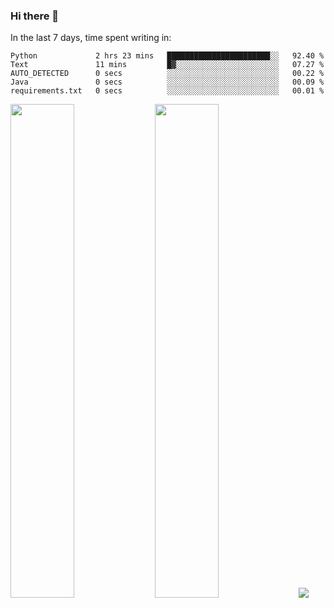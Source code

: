 ### Hi there 👋

In the last 7 days, time spent writing in:

<!--START_SECTION:waka-->

```text
Python             2 hrs 23 mins   ███████████████████████░░   92.40 %
Text               11 mins         █▓░░░░░░░░░░░░░░░░░░░░░░░   07.27 %
AUTO_DETECTED      0 secs          ░░░░░░░░░░░░░░░░░░░░░░░░░   00.22 %
Java               0 secs          ░░░░░░░░░░░░░░░░░░░░░░░░░   00.09 %
requirements.txt   0 secs          ░░░░░░░░░░░░░░░░░░░░░░░░░   00.01 %
```

<!--END_SECTION:waka-->

<img src="https://wakatime.com/share/@jimtje/5d0c92de-08f8-4a72-8f2f-6a9693d1e318.svg" width=45% height=45%> <img src="https://wakatime.com/share/@jimtje/501498ae-bda5-4da7-a89d-b40bcdd5556d.svg" width=45% height=45%>
![](https://hit.yhype.me/github/profile?user_id=43537315)
